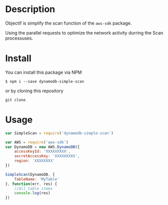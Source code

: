 # Description

Objectif is simplify the scan function of the `aws-sdk` package.

Using the parallel requests to optimize the network activity durring the Scan processuses.

# Install

You can install this package via NPM

``` shell
$ npm i --save dynamodb-simple-scan
```

or by cloning this repository

``` shell
git clone 
```

# Usage

``` javascript
var SimpleScan = require('dynamodb-simple-scan')

var AWS = require('aws-sdk')
var DynamoDB = new AWS.DynamoDB({
    accessKeyId: 'XXXXXXXXX',
    secretAccessKey: 'XXXXXXXXX',
    region: 'XXXXXXXX'
})

SimpleScan(DynamoDB, {
    TableName: 'MyTable'
}, function(err, res) {
    //All table items
    console.log(res)  
})
```